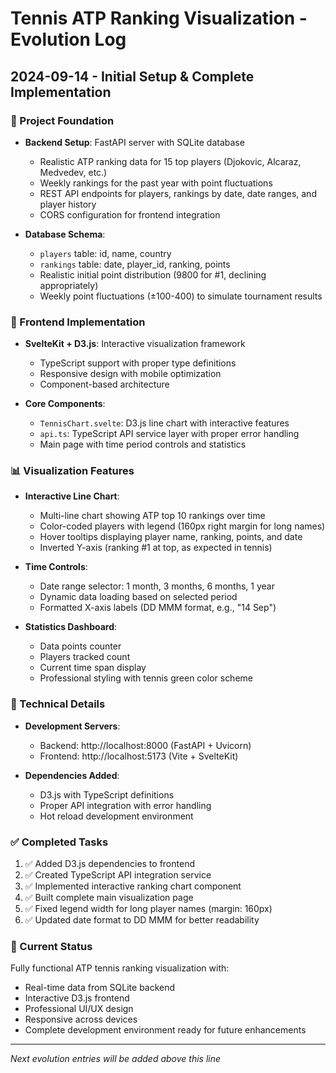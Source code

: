 # Tennis ATP Ranking Visualization - Evolution Log

## 2024-09-14 - Initial Setup & Complete Implementation

### 🚀 Project Foundation
- **Backend Setup**: FastAPI server with SQLite database
  - Realistic ATP ranking data for 15 top players (Djokovic, Alcaraz, Medvedev, etc.)
  - Weekly rankings for the past year with point fluctuations
  - REST API endpoints for players, rankings by date, date ranges, and player history
  - CORS configuration for frontend integration

- **Database Schema**:
  - `players` table: id, name, country
  - `rankings` table: date, player_id, ranking, points
  - Realistic initial point distribution (9800 for #1, declining appropriately)
  - Weekly point fluctuations (±100-400) to simulate tournament results

### 🎨 Frontend Implementation
- **SvelteKit + D3.js**: Interactive visualization framework
  - TypeScript support with proper type definitions
  - Responsive design with mobile optimization
  - Component-based architecture

- **Core Components**:
  - `TennisChart.svelte`: D3.js line chart with interactive features
  - `api.ts`: TypeScript API service layer with proper error handling
  - Main page with time period controls and statistics

### 📊 Visualization Features
- **Interactive Line Chart**:
  - Multi-line chart showing ATP top 10 rankings over time
  - Color-coded players with legend (160px right margin for long names)
  - Hover tooltips displaying player name, ranking, points, and date
  - Inverted Y-axis (ranking #1 at top, as expected in tennis)

- **Time Controls**:
  - Date range selector: 1 month, 3 months, 6 months, 1 year
  - Dynamic data loading based on selected period
  - Formatted X-axis labels (DD MMM format, e.g., "14 Sep")

- **Statistics Dashboard**:
  - Data points counter
  - Players tracked count
  - Current time span display
  - Professional styling with tennis green color scheme

### 🔧 Technical Details
- **Development Servers**:
  - Backend: http://localhost:8000 (FastAPI + Uvicorn)
  - Frontend: http://localhost:5173 (Vite + SvelteKit)

- **Dependencies Added**:
  - D3.js with TypeScript definitions
  - Proper API integration with error handling
  - Hot reload development environment

### ✅ Completed Tasks
1. ✅ Added D3.js dependencies to frontend
2. ✅ Created TypeScript API integration service
3. ✅ Implemented interactive ranking chart component
4. ✅ Built complete main visualization page
5. ✅ Fixed legend width for long player names (margin: 160px)
6. ✅ Updated date format to DD MMM for better readability

### 🎯 Current Status
Fully functional ATP tennis ranking visualization with:
- Real-time data from SQLite backend
- Interactive D3.js frontend
- Professional UI/UX design
- Responsive across devices
- Complete development environment ready for future enhancements

---

*Next evolution entries will be added above this line*